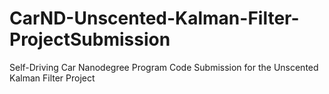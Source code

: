 # CarND-Unscented-Kalman-Filter-ProjectSubmission
Self-Driving Car Nanodegree Program Code Submission for the Unscented Kalman Filter Project
